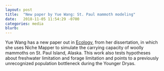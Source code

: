 ```yaml
---
layout: post
title:  "New paper by Yue Wang: St. Paul mammoth modeling"
date:   2018-11-05 11:54:29 -0700
categories: media
blurb:
---
```

Yue Wang has a new paper out in [Ecology](https://esajournals.onlinelibrary.wiley.com/doi/abs/10.1002/ecy.2524), from her dissertation, in which she uses Niche Mapper to simulate the carrying capacity of woolly mammoths on St. Paul Island, Alaska.  This work also tests hypotheses about freshwater limitation and forage limitation and points to a previously unrecognized population bottleneck during the Younger Dryas.  
